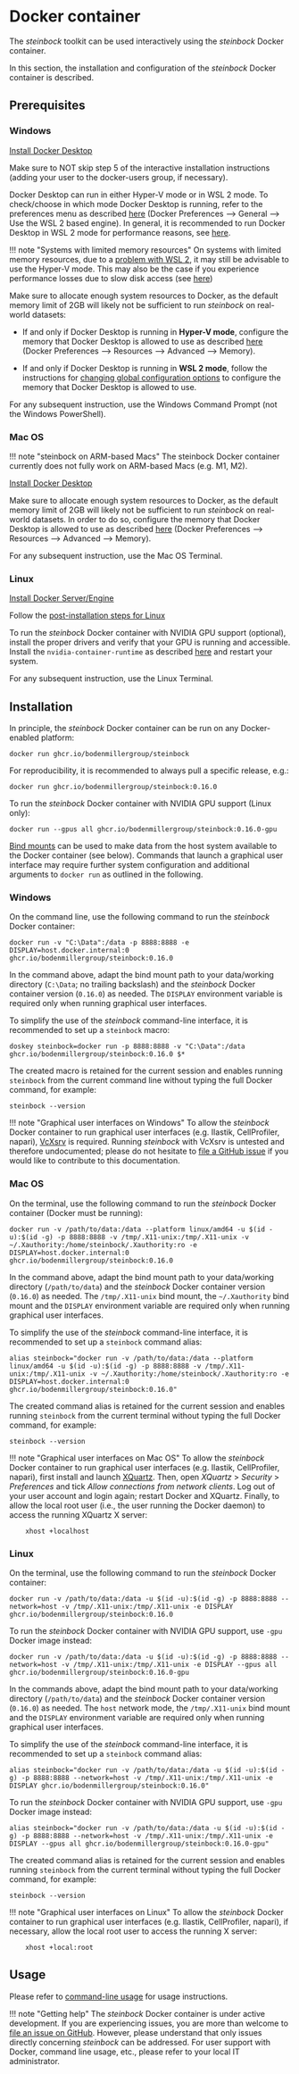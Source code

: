 # Docker container

The *steinbock* toolkit can be used interactively using the *steinbock* Docker container.

In this section, the installation and configuration of the *steinbock* Docker container is described.

## Prerequisites

### Windows

[Install Docker Desktop](https://docs.docker.com/desktop/install/windows-install/)

Make sure to NOT skip step 5 of the interactive installation instructions (adding your user to the docker-users group, if necessary).

Docker Desktop can run in either Hyper-V mode or in WSL 2 mode. To check/choose in which mode Docker Desktop is running, refer to the preferences menu as described [here](https://docs.docker.com/desktop/settings/windows/#general) (Docker Preferences --> General --> Use the WSL 2 based engine). In general, it is recommended to run Docker Desktop in WSL 2 mode for performance reasons, see [here](https://docs.microsoft.com/en-us/windows/wsl/compare-versions).

!!! note "Systems with limited memory resources"
    On systems with limited memory resources, due to a [problem with WSL 2](https://github.com/microsoft/WSL/issues/4166), it may still be advisable to use the Hyper-V mode. This may also be the case if you experience performance losses due to slow disk access (see [here](https://docs.microsoft.com/en-us/windows/wsl/compare-versions))

Make sure to allocate enough system resources to Docker, as the default memory limit of 2GB will likely not be sufficient to run *steinbock* on real-world datasets:

- If and only if Docker Desktop is running in **Hyper-V mode**, configure the memory that Docker Desktop is allowed to use as described [here](https://docs.docker.com/desktop/settings/windows/#advanced) (Docker Preferences --> Resources --> Advanced --> Memory).

- If and only if Docker Desktop is running in **WSL 2 mode**, follow the instructions for [changing global configuration options](https://docs.microsoft.com/en-us/windows/wsl/wsl-config#global-configuration-options-with-wslconfig) to configure the memory that Docker Desktop is allowed to use.

For any subsequent instruction, use the Windows Command Prompt (not the Windows PowerShell).

### Mac OS

!!! note "steinbock on ARM-based Macs"
    The steinbock Docker container currently does not fully work on ARM-based Macs (e.g. M1, M2).

[Install Docker Desktop](https://docs.docker.com/desktop/install/mac-install/)

Make sure to allocate enough system resources to Docker, as the default memory limit of 2GB will likely not be sufficient to run *steinbock* on real-world datasets. In order to do so, configure the memory that Docker Desktop is allowed to use as described [here](https://docs.docker.com/desktop/settings/mac/#advanced) (Docker Preferences --> Resources --> Advanced --> Memory).

For any subsequent instruction, use the Mac OS Terminal.

### Linux

[Install Docker Server/Engine](https://docs.docker.com/engine/install/#server)

Follow the [post-installation steps for Linux](https://docs.docker.com/engine/install/linux-postinstall/)

To run the *steinbock* Docker container with NVIDIA GPU support (optional), install the proper drivers and verify that your GPU is running and accessible. Install the `nvidia-container-runtime` as described [here](https://docs.docker.com/config/containers/resource_constraints/#access-an-nvidia-gpu) and restart your system.

For any subsequent instruction, use the Linux Terminal.

## Installation

In principle, the *steinbock* Docker container can be run on any Docker-enabled platform:

    docker run ghcr.io/bodenmillergroup/steinbock

For reproducibility, it is recommended to always pull a specific release, e.g.:

    docker run ghcr.io/bodenmillergroup/steinbock:0.16.0

To run the *steinbock* Docker container with NVIDIA GPU support (Linux only):

    docker run --gpus all ghcr.io/bodenmillergroup/steinbock:0.16.0-gpu

[Bind mounts](https://docs.docker.com/storage/bind-mounts/) can be used to make data from the host system available to the Docker container (see below). Commands that launch a graphical user interface may require further system configuration and additional arguments to `docker run` as outlined in the following.

### Windows

On the command line, use the following command to run the *steinbock* Docker container:

    docker run -v "C:\Data":/data -p 8888:8888 -e DISPLAY=host.docker.internal:0 ghcr.io/bodenmillergroup/steinbock:0.16.0

In the command above, adapt the bind mount path to your data/working directory (`C:\Data`; no trailing backslash) and the *steinbock* Docker container version (`0.16.0`) as needed. The `DISPLAY` environment variable is required only when running graphical user interfaces.

To simplify the use of the *steinbock* command-line interface, it is recommended to set up a `steinbock` macro:

    doskey steinbock=docker run -p 8888:8888 -v "C:\Data":/data ghcr.io/bodenmillergroup/steinbock:0.16.0 $*

The created macro is retained for the current session and enables running `steinbock` from the current command line without typing the full Docker command, for example:

    steinbock --version

!!! note "Graphical user interfaces on Windows"
    To allow the *steinbock* Docker container to run graphical user interfaces (e.g. Ilastik, CellProfiler, napari), [VcXsrv](https://sourceforge.net/projects/vcxsrv/) is required. Running *steinbock* with VcXsrv is untested and therefore undocumented; please do not hesitate to [file a GitHub issue](https://github.com/BodenmillerGroup/steinbock/issues) if you would like to contribute to this documentation.

### Mac OS

On the terminal, use the following command to run the *steinbock* Docker container (Docker must be running):

    docker run -v /path/to/data:/data --platform linux/amd64 -u $(id -u):$(id -g) -p 8888:8888 -v /tmp/.X11-unix:/tmp/.X11-unix -v ~/.Xauthority:/home/steinbock/.Xauthority:ro -e DISPLAY=host.docker.internal:0 ghcr.io/bodenmillergroup/steinbock:0.16.0

In the command above, adapt the bind mount path to your data/working directory (`/path/to/data`) and the *steinbock* Docker container version (`0.16.0`) as needed. The `/tmp/.X11-unix` bind mount, the `~/.Xauthority` bind mount and the `DISPLAY` environment variable are required only when running graphical user interfaces.

To simplify the use of the *steinbock* command-line interface, it is recommended to set up a `steinbock` command alias:

    alias steinbock="docker run -v /path/to/data:/data --platform linux/amd64 -u $(id -u):$(id -g) -p 8888:8888 -v /tmp/.X11-unix:/tmp/.X11-unix -v ~/.Xauthority:/home/steinbock/.Xauthority:ro -e DISPLAY=host.docker.internal:0 ghcr.io/bodenmillergroup/steinbock:0.16.0"

The created command alias is retained for the current session and enables running `steinbock` from the current terminal without typing the full Docker command, for example:

    steinbock --version

!!! note "Graphical user interfaces on Mac OS"
    To allow the *steinbock* Docker container to run graphical user interfaces (e.g. Ilastik, CellProfiler, napari), first install and launch [XQuartz](https://www.xquartz.org/). Then, open *XQuartz* > *Security* > *Preferences* and tick *Allow connections from network clients*. Log out of your user account and login again; restart Docker and XQuartz. Finally, to allow the local root user (i.e., the user running the Docker daemon) to access the running XQuartz X server:

        xhost +localhost

### Linux

On the terminal, use the following command to run the *steinbock* Docker container:

    docker run -v /path/to/data:/data -u $(id -u):$(id -g) -p 8888:8888 --network=host -v /tmp/.X11-unix:/tmp/.X11-unix -e DISPLAY ghcr.io/bodenmillergroup/steinbock:0.16.0

To run the *steinbock* Docker container with NVIDIA GPU support, use `-gpu` Docker image instead:

    docker run -v /path/to/data:/data -u $(id -u):$(id -g) -p 8888:8888 --network=host -v /tmp/.X11-unix:/tmp/.X11-unix -e DISPLAY --gpus all ghcr.io/bodenmillergroup/steinbock:0.16.0-gpu

In the commands above, adapt the bind mount path to your data/working directory (`/path/to/data`) and the *steinbock* Docker container version (`0.16.0`) as needed. The `host` network mode, the `/tmp/.X11-unix` bind mount and the `DISPLAY` environment variable are required only when running graphical user interfaces.

To simplify the use of the *steinbock* command-line interface, it is recommended to set up a `steinbock` command alias:

    alias steinbock="docker run -v /path/to/data:/data -u $(id -u):$(id -g) -p 8888:8888 --network=host -v /tmp/.X11-unix:/tmp/.X11-unix -e DISPLAY ghcr.io/bodenmillergroup/steinbock:0.16.0"

To run the *steinbock* Docker container with NVIDIA GPU support, use `-gpu` Docker image instead:

    alias steinbock="docker run -v /path/to/data:/data -u $(id -u):$(id -g) -p 8888:8888 --network=host -v /tmp/.X11-unix:/tmp/.X11-unix -e DISPLAY --gpus all ghcr.io/bodenmillergroup/steinbock:0.16.0-gpu"

The created command alias is retained for the current session and enables running `steinbock` from the current terminal without typing the full Docker command, for example:

    steinbock --version

!!! note "Graphical user interfaces on Linux"
    To allow the *steinbock* Docker container to run graphical user interfaces (e.g. Ilastik, CellProfiler, napari), if necessary, allow the local root user to access the running X server:

        xhost +local:root

## Usage

Please refer to [command-line usage](cli/intro.md) for usage instructions.

!!! note "Getting help"
    The *steinbock* Docker container is under active development. If you are experiencing issues, you are more than welcome to [file an issue on GitHub](https://github.com/BodenmillerGroup/steinbock/issues). However, please understand that only issues directly concerning *steinbock* can be addressed. For user support with Docker, command line usage, etc., please refer to your local IT administrator.
